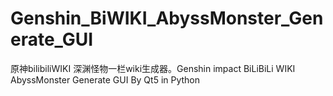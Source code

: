 # Genshin_BiWIKI_AbyssMonster_Generate_GUI
原神bilibiliWIKI 深渊怪物一栏wiki生成器。Genshin impact BiLiBiLi WIKI AbyssMonster Generate GUI By Qt5 in Python
